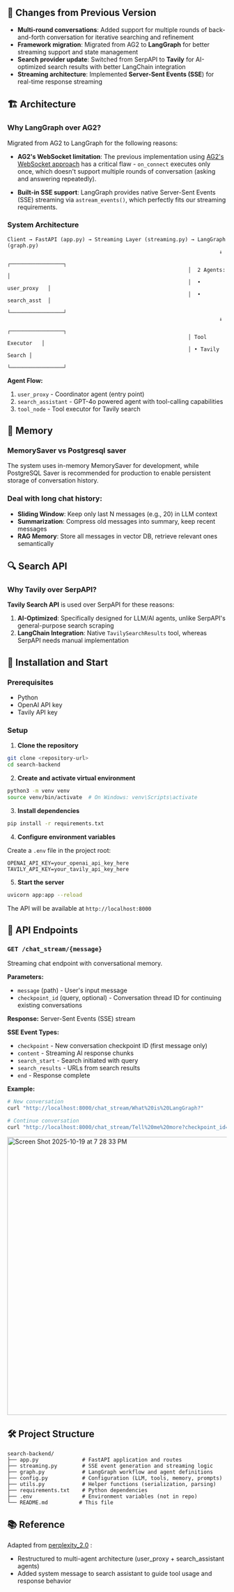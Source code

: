 ## 🔄 Changes from Previous Version

- **Multi-round conversations**: Added support for multiple rounds of back-and-forth conversation for iterative searching and refinement
- **Framework migration**: Migrated from AG2 to **LangGraph** for better streaming support and state management
- **Search provider update**: Switched from SerpAPI to **Tavily** for AI-optimized search results with better LangChain integration
- **Streaming architecture**: Implemented **Server-Sent Events (SSE**) for real-time response streaming

## 🏗️ Architecture

### Why LangGraph over AG2?

Migrated from AG2 to LangGraph for the following reasons:

- **AG2's WebSocket limitation**: The previous implementation using [AG2's WebSocket approach](https://docs.ag2.ai/latest/docs/use-cases/notebooks/notebooks/agentchat_websockets/) has a critical flaw - `on_connect` executes only once, which doesn't support multiple rounds of conversation (asking and answering repeatedly).

- **Built-in SSE support**: LangGraph provides native Server-Sent Events (SSE) streaming via `astream_events()`, which perfectly fits our streaming requirements.

### System Architecture

```
Client → FastAPI (app.py) → Streaming Layer (streaming.py) → LangGraph (graph.py)
                                                                    ↓
                                                          ┌─────────────────┐
                                                          │  2 Agents:      │
                                                          │  • user_proxy   │
                                                          │  • search_asst  │
                                                          └─────────────────┘
                                                                    ↓
                                                          ┌─────────────────┐
                                                          │ Tool Executor   │
                                                          │ • Tavily Search │
                                                          └─────────────────┘
```

**Agent Flow:**

1. `user_proxy` - Coordinator agent (entry point)
2. `search_assistant` - GPT-4o powered agent with tool-calling capabilities
3. `tool_node` - Tool executor for Tavily search

## 💾 Memory

### MemorySaver vs Postgresql saver

The system uses in-memory MemorySaver for development, while PostgreSQL Saver is recommended for production to enable persistent storage of conversation history.

### Deal with long chat history:

- **Sliding Window**: Keep only last N messages (e.g., 20) in LLM context
- **Summarization**: Compress old messages into summary, keep recent messages
- **RAG Memory**: Store all messages in vector DB, retrieve relevant ones semantically

## 🔍 Search API

### Why Tavily over SerpAPI?

**Tavily Search API** is used over SerpAPI for these reasons:

1. **AI-Optimized**: Specifically designed for LLM/AI agents, unlike SerpAPI's general-purpose search scraping
2. **LangChain Integration**: Native `TavilySearchResults` tool, whereas SerpAPI needs manual implementation

## 🚀 Installation and Start

### Prerequisites

- Python
- OpenAI API key
- Tavily API key

### Setup

1. **Clone the repository**

```bash
git clone <repository-url>
cd search-backend
```

2. **Create and activate virtual environment**

```bash
python3 -m venv venv
source venv/bin/activate  # On Windows: venv\Scripts\activate
```

3. **Install dependencies**

```bash
pip install -r requirements.txt
```

4. **Configure environment variables**

Create a `.env` file in the project root:

```env
OPENAI_API_KEY=your_openai_api_key_here
TAVILY_API_KEY=your_tavily_api_key_here
```

5. **Start the server**

```bash
uvicorn app:app --reload
```

The API will be available at `http://localhost:8000`

## 📡 API Endpoints

### `GET /chat_stream/{message}`

Streaming chat endpoint with conversational memory.

**Parameters:**

- `message` (path) - User's input message
- `checkpoint_id` (query, optional) - Conversation thread ID for continuing existing conversations

**Response:** Server-Sent Events (SSE) stream

**SSE Event Types:**

- `checkpoint` - New conversation checkpoint ID (first message only)
- `content` - Streaming AI response chunks
- `search_start` - Search initiated with query
- `search_results` - URLs from search results
- `end` - Response complete

**Example:**

```bash
# New conversation
curl "http://localhost:8000/chat_stream/What%20is%20LangGraph?"

# Continue conversation
curl "http://localhost:8000/chat_stream/Tell%20me%20more?checkpoint_id=abc-123-def-456"
```

 <img width="927" height="638" alt="Screen Shot 2025-10-19 at 7 28 33 PM" src="https://github.com/user-attachments/assets/56db4823-dddb-4f06-9b9e-12a5fa2d35a7" />

## 🛠️ Project Structure

```
search-backend/
├── app.py              # FastAPI application and routes
├── streaming.py        # SSE event generation and streaming logic
├── graph.py            # LangGraph workflow and agent definitions
├── config.py           # Configuration (LLM, tools, memory, prompts)
├── utils.py            # Helper functions (serialization, parsing)
├── requirements.txt    # Python dependencies
├── .env                # Environment variables (not in repo)
└── README.md          # This file
```

## 📚 Reference

Adapted from [perplexity_2.0](https://github.com/harishneel1/perplexity_2.0) :

- Restructured to multi-agent architecture (user_proxy + search_assistant agents)
- Added system message to search assistant to guide tool usage and response behavior
